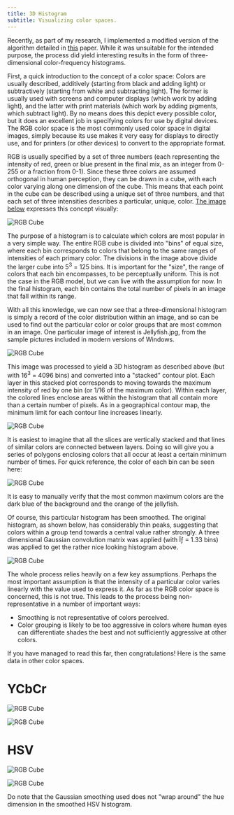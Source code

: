 ```yaml
---
title: 3D Histogram
subtitle: Visualizing color spaces.
---
```

Recently, as part of my research, I implemented a modified version of the algorithm detailed in [this](http://lagis-vi.univ-lille1.fr/bibtex/upload/2004/busin_icip_2004.pdf) paper. While it was unsuitable for the intended purpose, the process did yield interesting results in the form of three-dimensional color-frequency histograms.

First, a quick introduction to the concept of a color space: Colors are usually described, additively (starting from black and adding light) or subtractively (starting from white and subtracting light). The former is usually used with screens and computer displays (which work by adding light), and the latter with print materials (which work by adding pigments, which subtract light). By no means does this depict every possible color, but it does an excellent job in specifying colors for use by digital devices. The RGB color space is the most commonly used color space in digital images, simply because its use makes it very easy for displays to directly use, and for printers (or other devices) to convert to the appropriate format.

RGB is usually specified by a set of three numbers (each representing the intensity of red, green or blue present in the final mix, as an integer from 0-255 or a fraction from 0-1). Since these three colors are assumed orthogonal in human perception, they can be drawn in a cube, with each color varying along one dimension of the cube. This means that each point in the cube can be described using a unique set of three numbers, and that each set of three intensities describes a particular, unique, color. [The image below](http://commons.wikimedia.org/wiki/File:RGB_Cube_Show_lowgamma_cutout_a.png) expresses this concept visually:

![RGB Cube](/projects/img/2011-01-31-3d-histogram/RGB_Cube_Show_lowgamma_cutout_a.png "Three-dimensional visualization of the RGB colorspace. Image courtesy of SharkD on Wikimedia Commons.")

The purpose of a histogram is to calculate which colors are most popular in a very simple way. The entire RGB cube is divided into "bins" of equal size, where each bin corresponds to colors that belong to the same ranges of intensities of each primary color. The divisions in the image above divide the larger cube into 5<sup>3</sup> = 125 bins. It is important for the "size", the range of colors that each bin encompasses, to be perceptually uniform. This is not the case in the RGB model, but we can live with the assumption for now. In the final histogram, each bin contains the total number of pixels in an image that fall within its range.

With all this knowledge, we can now see that a three-dimensional histogram is simply a record of the color distribution within an image, and so can be used to find out the particular color or color groups that are most common in an image. One particular image of interest is Jellyfish.jpg, from the sample pictures included in modern versions of Windows.

![RGB Cube](/projects/img/2011-01-31-3d-histogram/Jellyfish.jpg "Low resolution version of Jellyfish.jpg")

This image was processed to yield a 3D histogram as described above (but with 16<sup>3</sup> = 4096 bins) and converted into a "stacked" contour plot. Each layer in this stacked plot corresponds to moving towards the maximum intensity of red by one bin (or 1/16 of the maximum color). Within each layer, the colored lines enclose areas within the histogram that all contain more than a certain number of pixels. As in a geographical contour map, the minimum limit for each contour line increases linearly.

![RGB Cube](/projects/img/2011-01-31-3d-histogram/Jellyfish_RGB_smoothed_1.png "Smoothed RGB Histogram of Jellyfish.jpg")

It is easiest to imagine that all the slices are vertically stacked and that lines of similar colors are connected between layers. Doing so will give you a series of polygons enclosing colors that all occur at least a certain minimum number of times. For quick reference, the color of each bin can be seen here:

![RGB Cube](/projects/img/2011-01-31-3d-histogram/RGB_Color.png "RGB Color Lookup")

It is easy to manually verify that the most common maximum colors are the dark blue of the background and the orange of the jellyfish.

Of course, this particular histogram has been smoothed. The original histogram, as shown below, has considerably thin peaks, suggesting that colors within a group tend towards a central value rather strongly. A three dimensional Gaussian convolution matrix was applied (with Ïƒ = 1.33 bins) was applied to get the rather nice looking histogram above.

![RGB Cube](/projects/img/2011-01-31-3d-histogram/Jellyfish_RGB_raw.png "Raw RGB Histogram of Jellyfish.jpg")

The whole process relies heavily on a few key assumptions. Perhaps the most important assumption is that the intensity of a particular color varies linearly with the value used to express it. As far as the RGB color space is concerned, this is not true. This leads to the process being non-representative in a number of important ways:
- Smoothing is not representative of colors perceived.
- Color grouping is likely to be too aggressive in colors where human eyes can differentiate shades the best and not sufficiently aggressive at other colors.

If you have managed to read this far, then congratulations! Here is the same data in other color spaces.

# YCbCr

![RGB Cube](/projects/img/2011-01-31-3d-histogram/Jellyfish_YCbCr_smoothed.png "Jellyfish Histogram - Smoothed YCbCr")

![RGB Cube](/projects/img/2011-01-31-3d-histogram/Jellyfish_YCbCr_raw.png "Jellyfish Histogram - Raw YCbCr")

# HSV

![RGB Cube](/projects/img/2011-01-31-3d-histogram/Jellyfish_HSV_smoothed.gif "Jellyfish Histogram - Smoothed HSV")

![RGB Cube](/projects/img/2011-01-31-3d-histogram/Jellyfish_HSV_raw.gif "Jellyfish Histogram - Raw HSV")

Do note that the Gaussian smoothing used does not "wrap around" the hue dimension in the smoothed HSV histogram.
